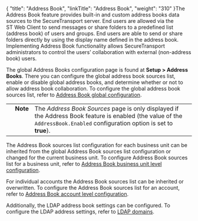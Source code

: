 {
    "title": "Address Book",
    "linkTitle": "Address Book",
    "weight": "310"
}The Address Book feature provides built-in and custom address books data sources to the SecureTransport server. End users are allowed via the ST Web Client to send messages or share folders to a predefined list (address book) of users and groups. End users are able to send or share folders directly by using the display name defined in the address book. Implementing Address Book functionality allows SecureTransport administrators to control the users’ collaboration with external (non-address book) users.

The global Address Books configuration page is found at **Setup &gt; Address Books**. There you can configure the global address book sources list, enable or disable global address books, and determine whether or not to allow address book collaboration. To configure the global address book sources list, refer to [Address Book global configuration](address_book_conf).

<table cellpadding="0" cellspacing="0">
   <col/>
   <col/>
   <col/>
      <tr>
         <td valign="top">         </td>
         <td valign="top"><span><b>Note</b></span>
         </td>
         <td data-mc-autonum="&lt;b&gt;Note&lt;/b&gt;" valign="top">The <em>Address Book Sources</em> page is only displayed if the Address Book feature is enabled (the value of the <code>AddressBook.Enabled</code> configuration option is set to <strong>true</strong>).         </td>
      </tr>
</table>

The Address Book sources list configuration for each business unit can be inherited from the global Address Book sources list configuration or changed for the current business unit. To configure Address Book sources list for a business unit, refer to [Address Book business unit level configuration](address_book_conf).

For individual accounts the Address Book sources list can be inherited or overwritten. To configure the Address Book sources list for an account, refer to [Address Book account level configuration](address_book_conf).

Additionally, the LDAP address book settings can be configured. To configure the LDAP address settings, refer to [LDAP domains](../../c_st_authentication/t_st_ldapsettings).
